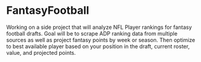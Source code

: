 # FantasyFootball

Working on a side project that will analyze NFL Player rankings for fantasy football drafts. Goal will be to scrape ADP ranking data from multiple sources as well as project fantasy points by week or season. Then optimize to best available player based on your position in the draft, current roster, value, and projected points.
